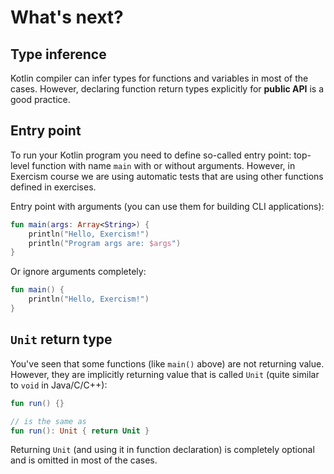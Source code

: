# What's next?

## Type inference

Kotlin compiler can infer types for functions and variables in most of the cases. However, declaring function return types explicitly for **public API** is a good practice.

## Entry point

To run your Kotlin program you need to define so-called entry point: top-level function with name `main` with or without arguments. However, in Exercism course we are using automatic tests that are using other functions defined in exercises.

Entry point with arguments (you can use them for building CLI applications):

```kotlin
fun main(args: Array<String>) {
    println("Hello, Exercism!")
    println("Program args are: $args")
}
```

Or ignore arguments completely:

```kotlin
fun main() {
    println("Hello, Exercism!")
}
```

## `Unit` return type

You've seen that some functions (like `main()` above) are not returning value. However, they are implicitly returning value that is called `Unit` (quite similar to `void` in Java/C/C++):

```kotlin
fun run() {}

// is the same as
fun run(): Unit { return Unit }
```

Returning `Unit` (and using it in function declaration) is completely optional and is omitted in most of the cases.

[intellij-idea-ic]: https://www.jetbrains.com/idea/download/
